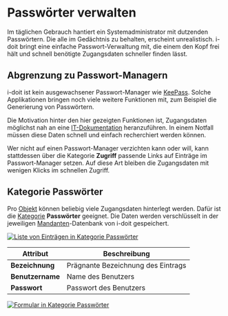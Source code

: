 # Passwörter verwalten

Im täglichen Gebrauch hantiert ein Systemadministrator mit dutzenden Passwörtern. Die alle im Gedächtnis zu behalten, erscheint unrealistisch. i-doit bringt eine einfache Passwort-Verwaltung mit, die einem den Kopf frei hält und schnell benötigte Zugangsdaten schneller finden lässt.

Abgrenzung zu Passwort-Managern
-------------------------------

i-doit ist kein ausgewachsener Passwort-Manager wie [KeePass](https://de.wikipedia.org/wiki/KeePass). Solche Applikationen bringen noch viele weitere Funktionen mit, zum Beispiel die Generierung von Passwörtern.

Die Motivation hinter den hier gezeigten Funktionen ist, Zugangsdaten möglichst nah an eine [IT-Dokumentation](../glossar.md) heranzuführen. In einem Notfall müssen diese Daten schnell und einfach recherchiert werden können.

Wer nicht auf einen Passwort-Manager verzichten kann oder will, kann stattdessen über die Kategorie **Zugriff** passende Links auf Einträge im Passwort-Manager setzen. Auf diese Art bleiben die Zugangsdaten mit wenigen Klicks im schnellen Zugriff.

Kategorie **Passwörter**
--------------------------

Pro [Objekt](../grundlagen/struktur-it-dokumentation.md) können beliebig viele Zugangsdaten hinterlegt werden. Dafür ist die [Kategorie](../grundlagen/struktur-it-dokumentation.md) **Passwörter** geeignet. Die Daten werden verschlüsselt in der jeweiligen [Mandanten](../administration/mandantenfaehigkeit.md)\-Datenbank von i-doit gespeichert.

[![Liste von Einträgen in Kategorie Passwörter](../assets/images/de/anwendungsfaelle/passwoerter-verwalten/1-pv.png)](../assets/images/de/anwendungsfaelle/passwoerter-verwalten/1-pv.png)

| Attribut | Beschreibung |
| --- | --- |
| **Bezeichnung** | Prägnante Bezeichnung des Eintrags |
| **Benutzername** | Name des Benutzers |
| **Passwort** | Passwort des Benutzers |

[![Formular in Kategorie Passwörter](../assets/images/de/anwendungsfaelle/passwoerter-verwalten/2-pv.png)](../assets/images/de/anwendungsfaelle/passwoerter-verwalten/2-pv.png)
